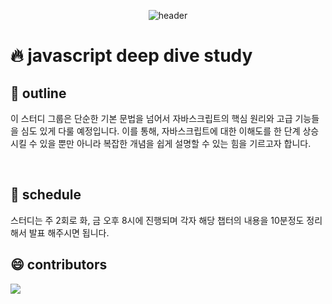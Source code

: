 <div align="center">
  
  ![header](https://capsule-render.vercel.app/api?type=waving&height=300&color=0075FF&text=JavascriptDeepdive&reversal=false&textBg=false&fontColor=EEEEEE)
  
</div>

# 🔥 javascript deep dive study

##  📖 outline

이 스터디 그룹은 단순한 기본 문법을 넘어서 자바스크립트의 핵심 원리와 고급 기능들을 심도 있게 다룰 예정입니다.
이를 통해, 자바스크립트에 대한 이해도를 한 단계 상승 시킬 수 있을 뿐만 아니라 복잡한 개념을 쉽게 설명할 수 있는 힘을 기르고자 합니다.

<br />

##  🎉 schedule

스터디는 주 2회로 화, 금 오후 8시에 진행되며 각자 해당 챕터의 내용을 10분정도 정리해서 발표 해주시면 됩니다.

##  😄 contributors

<a href="https://github.com/bottlewook/javascript-deepdive/graphs/contributors">
  <img src="https://contrib.rocks/image?max=50&repo=bottlewook/javascript-deepdive" />
</a>
